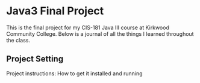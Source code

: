 # Java3 Final Project
This is the final project for my CIS-181 Java III course at Kirkwood Community College. Below is a journal of all the things I learned throughout the class.

## Project Setting
Project instructions: How to get it installed and running






